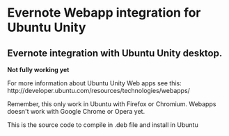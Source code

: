 Evernote Webapp integration for Ubuntu Unity
===================

<h2>Evernote integration with Ubuntu Unity desktop.</h2>

<strong>Not fully working yet</strong>

<p>For more information about Ubuntu Unity Web apps see this: http://developer.ubuntu.com/resources/technologies/webapps/</p>

<p>Remember, this only work in Ubuntu with Firefox or Chromium. Webapps doesn't work with Google Chrome or Opera yet.</p>

<p>This is the source code to compile in .deb file and install in Ubuntu</p>